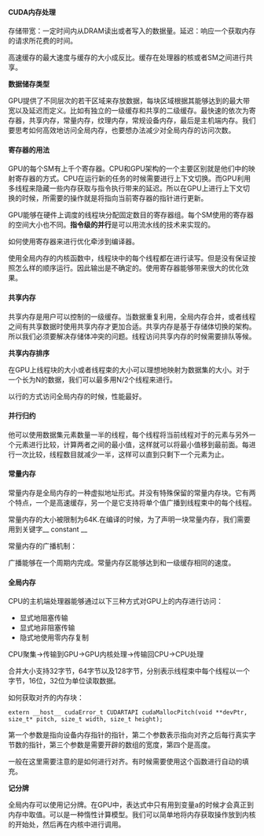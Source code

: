 #### CUDA内存处理

存储带宽：一定时间内从DRAM读出或者写入的数据量。延迟：响应一个获取内存的请求所花费的时间。

高速缓存的最大速度与缓存的大小成反比。缓存在处理器的核或者SM之间进行共享。

**数据储存类型**

GPU提供了不同层次的若干区域来存放数据，每块区域根据其能够达到的最大带宽以及延迟而定义。比如有独立的一级缓存和共享的二级缓存。最快速的依次为寄存器，共享内存，常量内存，纹理内存，常规设备内存，最后是主机端内存。我们要思考如何高效地访问全局内存，也要想办法减少对全局内存的访问次数。

#### 寄存器的用法

GPU的每个SM有上千个寄存器。CPU和GPU架构的一个主要区别就是他们中的映射寄存器的方式。CPU在运行新的任务的时候需要进行上下文切换。而GPU利用多线程来隐藏一些内存获取与指令执行带来的延迟。所以在GPU上进行上下文切换的时候，所需要的操作就是将指向当前寄存器的指针进行更新。

GPU能够在硬件上调度的线程块分配固定数目的寄存器组。每个SM使用的寄存器的空间大小也不同。**指令级的并行**是可以用流水线的技术来实现的。

如何使用寄存器来进行优化牵涉到编译器。

使用全局内存的内核函数中，线程块中的每个线程都在进行读写。但是没有保证按照怎么样的顺序运行。因此输出是不确定的。使用寄存器能够带来很大的优化效果。

#### 共享内存

共享内存是用户可以控制的一级缓存。当数据重复利用，全局内存合并，或者线程之间有共享数据时使用共享内存才更加合适。共享内存是基于存储体切换的架构。所以我们必须要解决存储体冲突的问题。线程访问共享内存的时候需要排队等候。

**共享内存排序**

在GPU上线程块的大小或者线程束的大小可以理想地映射为数据集的大小。对于一个长为N的数据，我们可以最多用N/2个线程来进行。

以行的方式访问全局内存的时候，性能最好。

#### 并行归约

他可以使用数据集元素数量一半的线程，每个线程将当前线程对于的元素与另外一个元素进行比较，计算两者之间的最小值，这样就可以将最小值移到最前面。每进行一次比较，线程数目就减少一半，这样可以直到只剩下一个元素为止。

#### 常量内存

常量内存是全局内存的一种虚拟地址形式。并没有特殊保留的常量内存块。它有两个特点，一个是高速缓存，另一个是它支持将单个值广播到线程束中的每个线程。

常量内存的大小被限制为64K.在编译的时候，为了声明一块常量内存，我们需要用到关键字__ constant __

常量内存的广播机制：

广播能够在一个周期内完成。常量内存区能够达到和一级缓存相同的速度。

#### 全局内存

CPU的主机端处理器能够通过以下三种方式对GPU上的内存进行访问：

* 显式地阻塞传输
* 显式地非阻塞传输
* 隐式地使用零内存复制

CPU聚集->传输到GPU->GPU内核处理->传输回CPU->CPU处理

合并大小支持32字节，64字节以及128字节，分别表示线程束中每个线程以一个字节，16位，32位为单位读取数据。

如何获取对齐的内存块：

```
extern __host__ cudaError_t CUDARTAPI cudaMallocPitch(void **devPtr, size_t* pitch, size_t width, size_t height);
```

第一个参数是指向设备内存指针的指针，第二个参数表示指向对齐之后每行真实字节数的指针，第三个参数是需要开辟的数组的宽度，第四个是高度。

一般在这里需要注意的是如何进行对齐。有时候需要使用这个函数进行自动的填充。

**记分牌**

全局内存可以使用记分牌。在GPU中，表达式中只有用到变量a的时候才会真正到内存中取值。可以是一种惰性计算模型。我们可以简单地将内存获取操作放到内核的开始处，然后再在内核中进行调用。

